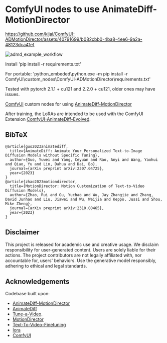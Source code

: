 # ComfyUI nodes to use AnimateDiff-MotionDirector

https://github.com/kijai/ComfyUI-ADMotionDirector/assets/40791699/b082cbb0-4ba8-4ee6-9a2a-48123dca41ef

![admd_example_workflow](https://github.com/kijai/ComfyUI-ADMotionDirector/assets/40791699/6d7b6ae4-da1c-4afd-a72c-a7642363c69a)

Install 'pip install -r requirements.txt'

For portable: 'python_embeded\python.exe -m pip install -r ComfyUI\custom_nodes\ComfyUI-ADMotionDirector\requirements.txt'

Tested with pytorch 2.1.1 + cu121 and 2.2.0 + cu121, older ones may have issues. 

[ComfyUI](https://github.com/comfyanonymous/ComfyUI) custom nodes for using [AnimateDiff-MotionDirector](https://github.com/ExponentialML/AnimateDiff-MotionDirector)

After training, the LoRAs are intended to be used with the ComfyUI Extension [ComfyUI-AnimateDiff-Evolved](https://github.com/Kosinkadink/ComfyUI-AnimateDiff-Evolved).


## BibTeX

```
@article{guo2023animatediff,
  title={AnimateDiff: Animate Your Personalized Text-to-Image Diffusion Models without Specific Tuning},
  author={Guo, Yuwei and Yang, Ceyuan and Rao, Anyi and Wang, Yaohui and Qiao, Yu and Lin, Dahua and Dai, Bo},
  journal={arXiv preprint arXiv:2307.04725},
  year={2023}
}
@article{zhao2023motiondirector,
  title={MotionDirector: Motion Customization of Text-to-Video Diffusion Models},
  author={Zhao, Rui and Gu, Yuchao and Wu, Jay Zhangjie and Zhang, David Junhao and Liu, Jiawei and Wu, Weijia and Keppo, Jussi and Shou, Mike Zheng},
  journal={arXiv preprint arXiv:2310.08465},
  year={2023}
}
```

## Disclaimer
This project is released for academic use and creative usage. We disclaim responsibility for user-generated content. Users are solely liable for their actions. The project contributors are not legally affiliated with, nor accountable for, users' behaviors. Use the generative model responsibly, adhering to ethical and legal standards.

## Acknowledgements
Codebase built upon:
- [AnimateDiff-MotionDirector](https://github.com/ExponentialML/AnimateDiff-MotionDirector)
- [AnimateDiff](https://github.com/guoyww/AnimateDiff)
- [Tune-a-Video](https://github.com/showlab/Tune-A-Video).
- [MotionDirector](https://github.com/showlab/MotionDirector)
- [Text-To-Video-Finetuning](https://github.com/ExponentialML/Text-To-Video-Finetuning)
- [lora](https://github.com/cloneofsimo/lora)
- [ComfyUI](https://github.com/comfyanonymous/ComfyUI)

